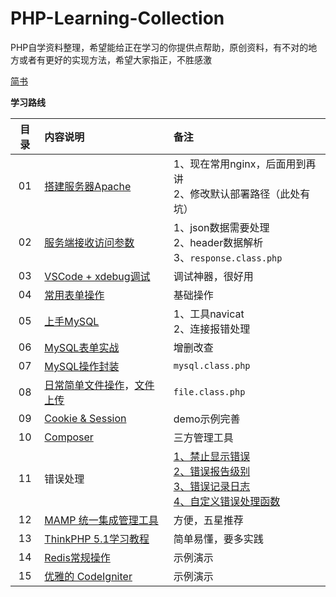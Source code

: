 # PHP-Learning-Collection
PHP自学资料整理，希望能给正在学习的你提供点帮助，原创资料，有不对的地方或者有更好的实现方法，希望大家指正，不胜感激

[简书](https://www.jianshu.com/p/20c5eb4a348d)

**学习路线**

| 目录 | 内容说明  |  备注  |
| :----:  | :---- |:---- |
| 01  | [搭建服务器Apache](https://www.jianshu.com/p/a036e308266e) | 1、现在常用nginx，后面用到再讲<br>2、修改默认部署路径（此处有坑） |
| 02  | [服务端接收访问参数](https://www.jianshu.com/p/e42494f32afb)  | 1、json数据需要处理<br>2、header数据解析 <br>3、`response.class.php`|
| 03  | [VSCode + xdebug调试](https://www.jianshu.com/p/f53db442342c)  | 调试神器，很好用 |
| 04  | [常用表单操作](https://www.jianshu.com/p/685065a9b6e3)  | 基础操作 |
| 05  | [上手MySQL](https://www.jianshu.com/p/04e2a2038782) |  1、工具navicat<br> 2、连接报错处理 |
| 06  | [MySQL表单实战](https://www.jianshu.com/p/84bf5d694906) | 增删改查 |
| 07  | [MySQL操作封装](https://www.jianshu.com/p/2a94aa624a84) | `mysql.class.php`  |
| 08  | [日常简单文件操作](https://www.jianshu.com/p/72aaa3c52c7f)，[文件上传](https://www.jianshu.com/p/3b18d8f4a848) | `file.class.php` |
| 09  | [Cookie & Session](https://www.jianshu.com/p/05eecf0f707d) | demo示例完善 |
| 10  | [Composer](https://www.jianshu.com/p/03437a32ce0b) | 三方管理工具  |
| 11  | 错误处理 | [1、禁止显示错误](https://www.jianshu.com/p/be0709d01a4c) <br>[2、错误报告级别](https://www.jianshu.com/p/b7f7297d15c9)<br>[3、错误记录日志](https://www.jianshu.com/p/7c39f3f31f66)<br>[4、自定义错误处理函数](https://www.jianshu.com/p/10c6acd9676b) |
| 12  | [MAMP 统一集成管理工具](https://www.jianshu.com/p/0088d83c04f5) | 方便，五星推荐  |
| 13  | [ThinkPHP 5.1学习教程](https://www.jianshu.com/p/cb832fab7e61) | 简单易懂，要多实践  |
| 14 | [Redis常规操作](https://github.com/yuansirios/PHP-Learning-Collection/tree/master/source/14)| 示例演示 |
| 15 | [优雅的 CodeIgniter](https://www.jianshu.com/p/1fd7e344a7f2)|示例演示|